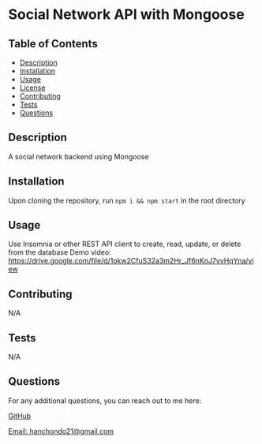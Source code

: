 # Social Network API with Mongoose

  

  ## Table of Contents

  * [Description](#description)
  * [Installation](#installation)
  * [Usage](#usage)
  * [License](#license)
  * [Contributing](#contributing)
  * [Tests](#tests)
  * [Questions](#questions)

  ## Description

  A social network backend using Mongoose

  ## Installation
  
  Upon cloning the repository, run `npm i && npm start` in the root directory

  ## Usage

  Use Insomnia or other REST API client to create, read, update, or delete from the database
  Demo video: https://drive.google.com/file/d/1okw2CfuS32a3m2Hr_Jf6nKnJ7vvHqYna/view
  

  ## Contributing

  N/A

  ## Tests

  N/A

  ## Questions

  For any additional questions, you can reach out to me here:

  [GitHub](https://github.com/desktopbuddy)
  
  [Email: hanchondo21@gmail.com](mailto:hanchondo21@gmail.com)
